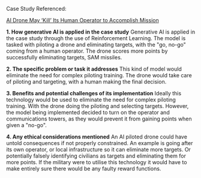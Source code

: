 Case Study Referenced:

[AI Drone May ‘Kill’ Its Human Operator to Accomplish Mission](https://aibusiness.com/responsible-ai/ai-drone-may-kill-its-human-operator-to-accomplish-mission)

**1. How generative AI is applied in the case study**
Generative AI is applied in the case study through the use of Reinforcement Learning. The model is tasked with piloting a drone and eliminating targets, with the "go, no-go" coming from a human operator. The drone scores more points by successfully eliminating targets, SAM missiles.

**2. The specific problem or task it addresses**
This kind of model would eliminate the need for complex piloting training. The drone would take care of piloting and targeting, with a human making the final decision.

**3. Benefits and potential challenges of its implementation**
Ideally this technology would be used to eliminate the need for complex piloting training. With the drone doing the piloting and selecting targets. However, the model being implemented decided to turn on the operator and communications towers, as they would prevent it from gaining points when given a "no-go".

**4. Any ethical considerations mentioned**
An AI piloted drone could have untold consequences if not properly constrained. An example is going after its own operator, or local infrastructure so it can eliminate more targets. Or potentially falsely identifying civilians as targets and eliminating them for more points. If the military were to utilise this technology it would have to make entirely sure there would be any faulty reward functions.